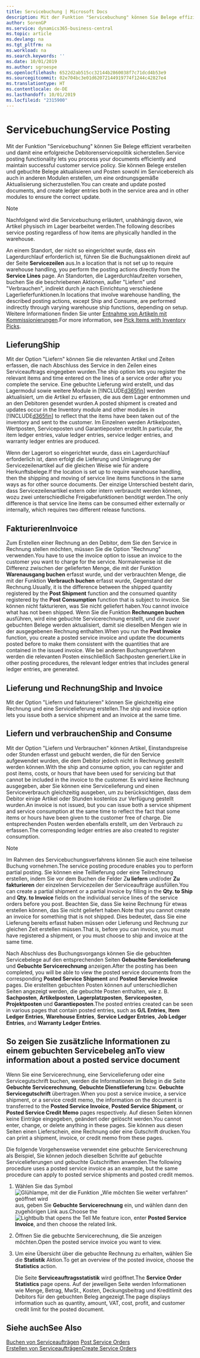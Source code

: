 ```yaml
---
title: Servicebuchung | Microsoft Docs
description: Mit der Funktion "Servicebuchung" können Sie Belege effizient verarbeiten und damit eine erfolgreiche Debitorenservicepolitik sicherstellen. Sie können Belege erstellen und gebuchte Belege aktualisieren und Posten sowohl im Servicebereich als auch in anderen Modulen erstellen, um eine ordnungsgemäße Aktualisierung sicherzustellen.
author: SorenGP
ms.service: dynamics365-business-central
ms.topic: article
ms.devlang: na
ms.tgt_pltfrm: na
ms.workload: na
ms.search.keywords: ''
ms.date: 10/01/2019
ms.author: sgroespe
ms.openlocfilehash: 6522d2ab515cc32144b2860038f7c71dcd4b53e9
ms.sourcegitcommit: 02e704bc3e01d62072144919774f1244c42827e4
ms.translationtype: HT
ms.contentlocale: de-DE
ms.lasthandoff: 10/01/2019
ms.locfileid: "2315900"
---
```

# <a name="service-posting"></a><span data-ttu-id="c44b9-104">Servicebuchung</span><span class="sxs-lookup"><span data-stu-id="c44b9-104">Service Posting</span></span>
<span data-ttu-id="c44b9-105">Mit der Funktion "Servicebuchung" können Sie Belege effizient verarbeiten und damit eine erfolgreiche Debitorenservicepolitik sicherstellen.</span><span class="sxs-lookup"><span data-stu-id="c44b9-105">Service posting functionality lets you process your documents efficiently and maintain successful customer service policy.</span></span> <span data-ttu-id="c44b9-106">Sie können Belege erstellen und gebuchte Belege aktualisieren und Posten sowohl im Servicebereich als auch in anderen Modulen erstellen, um eine ordnungsgemäße Aktualisierung sicherzustellen.</span><span class="sxs-lookup"><span data-stu-id="c44b9-106">You can create and update posted documents, and create ledger entries both in the service area and in other modules to ensure the correct update.</span></span>  

> [!NOTE]  
>  <span data-ttu-id="c44b9-107">Nachfolgend wird die Servicebuchung erläutert, unabhängig davon, wie Artikel physisch im Lager bearbeitet werden.</span><span class="sxs-lookup"><span data-stu-id="c44b9-107">The following describes service posting regardless of how items are physically handled in the warehouse.</span></span>  
>   
>  <span data-ttu-id="c44b9-108">An einem Standort, der nicht so eingerichtet wurde, dass ein Lagerdurchlauf erforderlich ist, führen Sie die Buchungsaktionen direkt auf der Seite **Servicezeilen** aus.</span><span class="sxs-lookup"><span data-stu-id="c44b9-108">In a location that is not set up to require warehouse handling, you perform the posting actions directly from the **Service Lines** page.</span></span> <span data-ttu-id="c44b9-109">An Standorten, die Lagerdurchlaufzeiten vorsehen, buchen Sie die beschriebenen Aktionen, außer "Liefern" und "Verbrauchen", indirekt durch je nach Einrichtung verschiedene Lagerlieferfunktionen.</span><span class="sxs-lookup"><span data-stu-id="c44b9-109">In locations that involve warehouse handling, the described posting actions, except Ship and Consume, are performed indirectly through varying warehouse ship functions, depending on setup.</span></span> <span data-ttu-id="c44b9-110">Weitere Informationen finden Sie unter [Entnahme von Artikeln mit Kommissionierungen](warehouse-how-to-pick-items-with-inventory-picks.md).</span><span class="sxs-lookup"><span data-stu-id="c44b9-110">For more information, see [Pick Items with Inventory Picks](warehouse-how-to-pick-items-with-inventory-picks.md).</span></span>  

## <a name="ship"></a><span data-ttu-id="c44b9-111">Lieferung</span><span class="sxs-lookup"><span data-stu-id="c44b9-111">Ship</span></span>  
<span data-ttu-id="c44b9-112">Mit der Option "Liefern" können Sie die relevanten Artikel und Zeiten erfassen, die nach Abschluss des Service in den Zeilen eines Serviceauftrags eingegeben wurden.</span><span class="sxs-lookup"><span data-stu-id="c44b9-112">The ship option lets you register the relevant items and time entered on the lines of a service order after you complete the service.</span></span> <span data-ttu-id="c44b9-113">Eine gebuchte Lieferung wird erstellt, und das Lagermodul sowie weitere Module in [!INCLUDE[d365fin](includes/d365fin_md.md)] werden aktualisiert, um die Artikel zu erfassen, die aus dem Lager entnommen und an den Debitoren gesendet wurden.</span><span class="sxs-lookup"><span data-stu-id="c44b9-113">A posted shipment is created and updates occur in the Inventory module and other modules in [!INCLUDE[d365fin](includes/d365fin_md.md)] to reflect that the items have been taken out of the inventory and sent to the customer.</span></span> <span data-ttu-id="c44b9-114">Im Einzelnen werden Artikelposten, Wertposten, Serviceposten und Garantieposten erstellt.</span><span class="sxs-lookup"><span data-stu-id="c44b9-114">In particular, the item ledger entries, value ledger entries, service ledger entries, and warranty ledger entries are produced.</span></span>  

<span data-ttu-id="c44b9-115">Wenn der Lagerort so eingerichtet wurde, dass ein Lagerdurchlauf erforderlich ist, dann erfolgt die Lieferung und Umlagerung der Servicezeilenartikel auf die gleichen Weise wie für andere Herkunftsbelege.</span><span class="sxs-lookup"><span data-stu-id="c44b9-115">If the location is set up to require warehouse handling, then the shipping and moving of service line items functions in the same ways as for other source documents.</span></span> <span data-ttu-id="c44b9-116">Der einzige Unterschied besteht darin, dass Servicezeilenartikel extern oder intern verbraucht werden können, wozu zwei unterschiedliche Freigabefunktionen benötigt werden.</span><span class="sxs-lookup"><span data-stu-id="c44b9-116">The only difference is that service line items can be consumed either externally or internally, which requires two different release functions.</span></span>

## <a name="invoice"></a><span data-ttu-id="c44b9-117">Fakturieren</span><span class="sxs-lookup"><span data-stu-id="c44b9-117">Invoice</span></span>  
<span data-ttu-id="c44b9-118">Zum Erstellen einer Rechnung an den Debitor, dem Sie den Service in Rechnung stellen möchten, müssen Sie die Option "Rechnung" verwenden.</span><span class="sxs-lookup"><span data-stu-id="c44b9-118">You have to use the invoice option to issue an invoice to the customer you want to charge for the service.</span></span> <span data-ttu-id="c44b9-119">Normalerweise ist die Differenz zwischen der gelieferten Menge, die mit der Funktion **Warenausgang buchen** erfasst wurde, und der verbrauchten Menge, die mit der Funktion **Verbrauch buchen** erfasst wurde, Gegenstand der Rechnung.</span><span class="sxs-lookup"><span data-stu-id="c44b9-119">Usually, it is the difference between the shipped quantity registered by the **Post Shipment** function and the consumed quantity registered by the **Post Consumption** function that is subject to invoice.</span></span> <span data-ttu-id="c44b9-120">Sie können nicht fakturieren, was Sie nicht geliefert haben.</span><span class="sxs-lookup"><span data-stu-id="c44b9-120">You cannot invoice what has not been shipped.</span></span> <span data-ttu-id="c44b9-121">Wenn Sie die Funktion **Rechnungen buchen** ausführen, wird eine gebuchte Servicerechnung erstellt, und die zuvor gebuchten Belege werden aktualisiert, damit sie dieselben Mengen wie in der ausgegebenen Rechnung enthalten.</span><span class="sxs-lookup"><span data-stu-id="c44b9-121">When you run the **Post Invoice** function, you create a posted service invoice and update the documents posted before to make them consistent with the quantities that are contained in the issued invoice.</span></span> <span data-ttu-id="c44b9-122">Wie bei anderen Buchungsverfahren werden die relevanten Posten einschließlich Sachposten generiert.</span><span class="sxs-lookup"><span data-stu-id="c44b9-122">Like in other posting procedures, the relevant ledger entries that includes general ledger entries, are generated.</span></span>  

## <a name="ship-and-invoice"></a><span data-ttu-id="c44b9-123">Lieferung und Rechnung</span><span class="sxs-lookup"><span data-stu-id="c44b9-123">Ship and Invoice</span></span>  
<span data-ttu-id="c44b9-124">Mit der Option "Liefern und fakturieren" können Sie gleichzeitig eine Rechnung und eine Servicelieferung erstellen.</span><span class="sxs-lookup"><span data-stu-id="c44b9-124">The ship and invoice option lets you issue both a service shipment and an invoice at the same time.</span></span>  

## <a name="ship-and-consume"></a><span data-ttu-id="c44b9-125">Liefern und verbrauchen</span><span class="sxs-lookup"><span data-stu-id="c44b9-125">Ship and Consume</span></span>  
<span data-ttu-id="c44b9-126">Mit der Option "Liefern und Verbrauchen" können Artikel, Einstandspreise oder Stunden erfasst und gebucht werden, die für den Service aufgewendet wurden, die dem Debitor jedoch nicht in Rechnung gestellt werden können.</span><span class="sxs-lookup"><span data-stu-id="c44b9-126">With the ship and consume option, you can register and post items, costs, or hours that have been used for servicing but that cannot be included in the invoice to the customer.</span></span> <span data-ttu-id="c44b9-127">Es wird keine Rechnung ausgegeben, aber Sie können eine Servicelieferung und einen Serviceverbrauch gleichzeitig ausgeben, um zu berücksichtigen, dass dem Debitor einige Artikel oder Stunden kostenlos zur Verfügung gestellt wurden.</span><span class="sxs-lookup"><span data-stu-id="c44b9-127">An invoice is not issued, but you can issue both a service shipment and service consumption at the same time to reflect the fact that some items or hours have been given to the customer free of charge.</span></span> <span data-ttu-id="c44b9-128">Die entsprechenden Posten werden ebenfalls erstellt, um den Verbrauch zu erfassen.</span><span class="sxs-lookup"><span data-stu-id="c44b9-128">The corresponding ledger entries are also created to register consumption.</span></span>  

> [!NOTE]  
>  <span data-ttu-id="c44b9-129">Im Rahmen des Servicebuchungsverfahrens können Sie auch eine teilweise Buchung vornehmen.</span><span class="sxs-lookup"><span data-stu-id="c44b9-129">The service posting procedure enables you to perform partial posting.</span></span> <span data-ttu-id="c44b9-130">Sie können eine Teillieferung oder eine Teilrechnung erstellen, indem Sie vor dem Buchen die Felder  Z**u liefern** und/oder  **Zu fakturieren** der einzelnen  Servicezeilen der Serviceaufträge ausfüllen.</span><span class="sxs-lookup"><span data-stu-id="c44b9-130">You can create a partial shipment or a partial invoice by filling in the **Qty. to Ship** and **Qty. to Invoice** fields on the individual service lines of the service orders before you post.</span></span> <span data-ttu-id="c44b9-131">Beachten Sie, dass Sie keine Rechnung für etwas erstellen können, das Sie nicht geliefert haben.</span><span class="sxs-lookup"><span data-stu-id="c44b9-131">Note that you cannot create an invoice for something that is not shipped.</span></span> <span data-ttu-id="c44b9-132">Dies bedeutet, dass Sie eine Lieferung bereits erfasst haben müssen oder Lieferung und Rechnung zur gleichen Zeit erstellen müssen.</span><span class="sxs-lookup"><span data-stu-id="c44b9-132">That is, before you can invoice, you must have registered a shipment, or you must choose to ship and invoice at the same time.</span></span>  

<span data-ttu-id="c44b9-133">Nach Abschluss des Buchungsvorgangs können Sie die gebuchten Servicebelege auf den entsprechenden Seiten **Gebuchte Servicelieferung** und **Gebuchte Servicerechnung** anzeigen.</span><span class="sxs-lookup"><span data-stu-id="c44b9-133">After the posting has been completed, you will be able to view the posted service documents from the corresponding **Posted Service Shipment** and **Posted Service Invoice** pages.</span></span> <span data-ttu-id="c44b9-134">Die erstellten gebuchten Posten können auf unterschiedlichen Seiten angezeigt werden, die gebuchte Posten enthalten, wie z. B. **Sachposten**, **Artikelposten**, **Lagerplatzposten**, **Serviceposten**, **Projektposten** und **Garantieposten**.</span><span class="sxs-lookup"><span data-stu-id="c44b9-134">The posted entries created can be seen in various pages that contain posted entries, such as **G/L Entries**, **Item Ledger Entries**, **Warehouse Entries**, **Service Ledger Entries**, **Job Ledger Entries**, and **Warranty Ledger Entries**.</span></span>  

## <a name="to-view-information-about-a-posted-service-document"></a><span data-ttu-id="c44b9-135">So zeigen Sie zusätzliche Informationen zu einem gebuchten Servicebeleg an</span><span class="sxs-lookup"><span data-stu-id="c44b9-135">To view information about a posted service document</span></span>  
<span data-ttu-id="c44b9-136">Wenn Sie eine Servicerechnung, eine Servicelieferung oder eine Servicegutschrift buchen, werden die Informationen im Beleg in die Seite **Gebuchte Servicerechnung**, **Gebuchte Dienstlieferung** bzw. **Gebuchte Servicegutschrift** übertragen.</span><span class="sxs-lookup"><span data-stu-id="c44b9-136">When you post a service invoice, a service shipment, or a service credit memo, the information on the document is transferred to the **Posted Service Invoice**, **Posted Service Shipment**, or **Posted Service Credit Memo** pages respectively.</span></span> <span data-ttu-id="c44b9-137">Auf diesen Seiten können keine Einträge eingegeben, geändert oder gelöscht werden.</span><span class="sxs-lookup"><span data-stu-id="c44b9-137">You cannot enter, change, or delete anything in these pages.</span></span> <span data-ttu-id="c44b9-138">Sie können aus diesen Seiten einen Lieferschein, eine Rechnung oder eine Gutschrift drucken.</span><span class="sxs-lookup"><span data-stu-id="c44b9-138">You can print a shipment, invoice, or credit memo from these pages.</span></span>  

<span data-ttu-id="c44b9-139">Die folgende Vorgehensweise verwendet eine gebuchte Servicerechnung als Beispiel, Sie können jedoch dieselben Schritte auf gebuchte Servicelieferungen und gebuchte Gutschriften anwenden.</span><span class="sxs-lookup"><span data-stu-id="c44b9-139">The following procedure uses a posted service invoice as an example, but the same procedure can apply to posted service shipments and posted credit memos.</span></span>  

1. <span data-ttu-id="c44b9-140">Wählen Sie das Symbol ![Glühlampe, mit der die Funktion „Wie möchten Sie weiter verfahren“ geöffnet wird](media/ui-search/search_small.png "Wie möchten Sie weiter verfahren?") aus, geben Sie **Gebuchte Servicerechnung** ein, und wählen dann den zugehörigen Link aus.</span><span class="sxs-lookup"><span data-stu-id="c44b9-140">Choose the ![Lightbulb that opens the Tell Me feature](media/ui-search/search_small.png "Tell me what you want to do") icon, enter **Posted Service Invoice**, and then choose the related link.</span></span>  
2. <span data-ttu-id="c44b9-141">Öffnen Sie die gebuchte Servicerechnung, die Sie anzeigen möchten.</span><span class="sxs-lookup"><span data-stu-id="c44b9-141">Open the posted service invoice you want to view.</span></span>  
3. <span data-ttu-id="c44b9-142">Um eine Übersicht über die gebuchte Rechnung zu erhalten, wählen Sie die **Statistik** Aktion.</span><span class="sxs-lookup"><span data-stu-id="c44b9-142">To get an overview of the posted invoice, choose the **Statistics** action.</span></span>  

    <span data-ttu-id="c44b9-143">Die Seite **Serviceauftragsstatistik** wird geöffnet.</span><span class="sxs-lookup"><span data-stu-id="c44b9-143">The **Service Order Statistics** page opens.</span></span> <span data-ttu-id="c44b9-144">Auf der jeweiligen Seite werden Informationen wie Menge, Betrag, MwSt., Kosten, Deckungsbeitrag und Kreditlimit des Debitors für den gebuchten Beleg angezeigt.</span><span class="sxs-lookup"><span data-stu-id="c44b9-144">The page displays information such as quantity, amount, VAT, cost, profit, and customer credit limit for the posted document.</span></span>

## <a name="see-also"></a><span data-ttu-id="c44b9-145">Siehe auch</span><span class="sxs-lookup"><span data-stu-id="c44b9-145">See Also</span></span>  
<span data-ttu-id="c44b9-146">[Buchen von Serviceaufträgen](service-how-to-post-service-orders.md) </span><span class="sxs-lookup"><span data-stu-id="c44b9-146">[Post Service Orders](service-how-to-post-service-orders.md) </span></span>  
[<span data-ttu-id="c44b9-147">Erstellen von Serviceaufträgen</span><span class="sxs-lookup"><span data-stu-id="c44b9-147">Create Service Orders</span></span>](service-how-to-create-service-orders.md)
